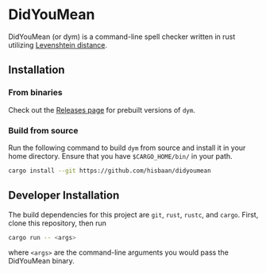 # DidYouMean

DidYouMean (or dym) is a command-line spell checker written in rust utilizing [Levenshtein distance](https://en.wikipedia.org/wiki/Levenshtein_distance).

## Installation

### From binaries

Check out the [Releases page](https://github.com/hisbaan/didyoumean/releases) for prebuilt versions of `dym`.

### Build from source

Run the following command to build `dym` from source and install it in your home directory. Ensure that you have `$CARGO_HOME/bin/` in your path.

```sh
cargo install --git https://github.com/hisbaan/didyoumean
```

## Developer Installation

The build dependencies for this project are `git`, `rust`, `rustc`, and `cargo`. First, clone this repository, then run

```sh
cargo run -- <args>
```

where `<args>` are the command-line arguments you would pass the DidYouMean binary.
